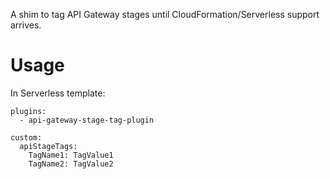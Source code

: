 A shim to tag API Gateway stages until CloudFormation/Serverless support arrives.

Usage
======

In Serverless template:

```
plugins: 
  - api-gateway-stage-tag-plugin

custom:
  apiStageTags:
    TagName1: TagValue1
    TagName2: TagValue2
```